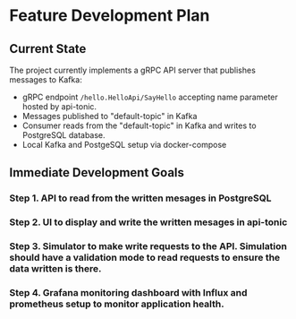 # Feature Development Plan

## Current State
The project currently implements a gRPC API server that publishes messages to Kafka:
- gRPC endpoint `/hello.HelloApi/SayHello` accepting name parameter hosted by api-tonic.
- Messages published to "default-topic" in Kafka
- Consumer reads from the "default-topic" in Kafka and writes to PostgreSQL database.
- Local Kafka and PostgeSQL setup via docker-compose

## Immediate Development Goals

### Step 1. API to read from the written mesages in PostgreSQL

### Step 2. UI to display and write the written mesages in api-tonic

### Step 3. Simulator to make write requests to the API. Simulation should have a validation mode to read requests to ensure the data written is there.

### Step 4. Grafana monitoring dashboard with Influx and prometheus setup to monitor application health. 


